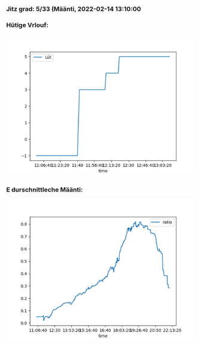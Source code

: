### Jitz grad: 5/33 (Määnti, 2022-02-14 13:10:00

### Hütige Vrlouf:
![Graph](Today.png)

### E durschnittleche Määnti:
![Graph](Määnti.png)